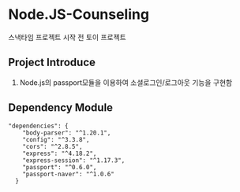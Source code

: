 # Node.JS-Counseling

스낵타임 프로젝트 시작 전 토이 프로젝트

## Project Introduce

1. Node.js의 passport모듈을 이용하여 소셜로그인/로그아웃 기능을 구현함

## Dependency Module

```
"dependencies": {
    "body-parser": "^1.20.1",
    "config": "^3.3.8",
    "cors": "^2.8.5",
    "express": "^4.18.2",
    "express-session": "^1.17.3",
    "passport": "^0.6.0",
    "passport-naver": "^1.0.6"
  }
```
